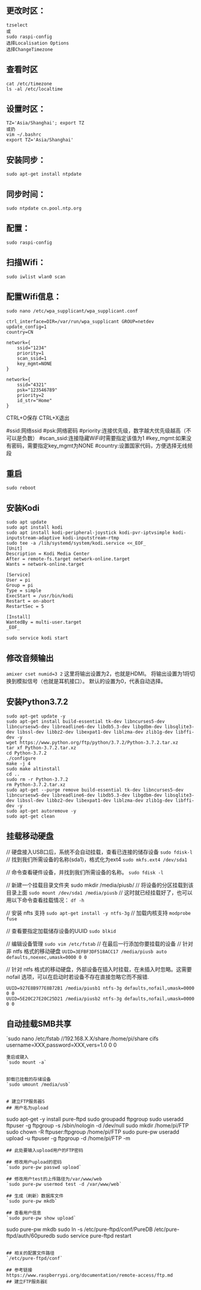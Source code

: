 ## 更改时区：
```
tzselect
或
sudo raspi-config
选择Localisation Options
选择ChangeTimezone
```

## 查看时区
```
cat /etc/timezone
ls -al /etc/localtime
```

## 设置时区：
```
TZ='Asia/Shanghai'; export TZ
或扔
vim ~/.bashrc
export TZ='Asia/Shanghai'
```

## 安装同步：
`sudo apt-get install ntpdate`

## 同步时间：
`sudo ntpdate cn.pool.ntp.org`

## 配置：
`sudo raspi-config`

## 扫描Wifi：
`sudo iwlist wlan0 scan`

## 配置Wifi信息：
```
sudo nano /etc/wpa_supplicant/wpa_supplicant.conf

ctrl_interface=DIR=/var/run/wpa_supplicant GROUP=netdev
update_config=1
country=CN

network={
    ssid="1234"
    priority=1
    scan_ssid=1
    key_mgmt=NONE
}

network={
    ssid="4321"
    psk="123546789"
    priority=2
    id_str="Home"
}
```
CTRL+O保存
CTRL+X退出

#ssid:网络ssid
#psk:网络密码
#priority:连接优先级，数字越大优先级越高（不可以是负数）
#scan_ssid:连接隐藏WiFi时需要指定该值为1
#key_mgmt:如果没有密码，需要指定key_mgmt为NONE
#country:设置国家代码，方便选择无线频段

## 重启
`sudo reboot`

## 安装Kodi
```
sudo apt update
sudo apt install kodi
sudo apt install kodi-peripheral-joystick kodi-pvr-iptvsimple kodi-inputstream-adaptive kodi-inputstream-rtmp
sudo tee -a /lib/systemd/system/kodi.service <<_EOF_
[Unit]
Description = Kodi Media Center
After = remote-fs.target network-online.target
Wants = network-online.target

[Service]
User = pi
Group = pi
Type = simple
ExecStart = /usr/bin/kodi
Restart = on-abort
RestartSec = 5

[Install]
WantedBy = multi-user.target
_EOF_

sudo service kodi start
```


## 修改音频输出
`amixer cset numid=3 2`
这里将输出设置为2，也就是HDMI。
将输出设置为1将切换到模拟信号（也就是耳机接口）。
默认的设置为0，代表自动选择。

## 安装Python3.7.2
```
sudo apt-get update -y
sudo apt-get install build-essential tk-dev libncurses5-dev libncursesw5-dev libreadline6-dev libdb5.3-dev libgdbm-dev libsqlite3-dev libssl-dev libbz2-dev libexpat1-dev liblzma-dev zlib1g-dev libffi-dev -y
wget https://www.python.org/ftp/python/3.7.2/Python-3.7.2.tar.xz
tar xf Python-3.7.2.tar.xz
cd Python-3.7.2
./configure
make -j 4
sudo make altinstall
cd ..
sudo rm -r Python-3.7.2
rm Python-3.7.2.tar.xz
sudo apt-get --purge remove build-essential tk-dev libncurses5-dev libncursesw5-dev libreadline6-dev libdb5.3-dev libgdbm-dev libsqlite3-dev libssl-dev libbz2-dev libexpat1-dev liblzma-dev zlib1g-dev libffi-dev -y
sudo apt-get autoremove -y
sudo apt-get clean
```

## 挂载移动硬盘
// 硬盘接入USB口后，系统不会自动挂载，查看已连接的储存设备
`sudo fdisk-l`
// 找到我们所需设备的名称(sda1)，格式化为ext4
`sudo mkfs.ext4 /dev/sda1`

// 命令查看硬件设备，并找到我们所需设备的名称。
`sudo fdisk -l`

// 新建一个挂载目录文件夹
sudo mkdir /media/piusb/
// 将设备的分区挂载到该目录上面
`sudo mount /dev/sda1 /media/piusb`
// 这时就已经挂载好了，也可以用以下命令查看挂载情况：
`df -h`


// 安装 nfts 支持
`sudo apt-get install -y ntfs-3g`
// 加载内核支持
`modprobe fuse`

// 查看要指定加载储存设备的UUID
`sudo blkid`

// 编辑设备管理
`sudo vim /etc/fstab`
// 在最后一行添加你要挂载的设备
// 针对非 ntfs 格式的移动硬盘
`UUID=3EFBF3DF518ACC17 /media/piusb auto defaults,noexec,umask=0000 0 0`

// 针对 ntfs 格式的移动硬盘，外部设备在插入时挂载，在未插入时忽略。这需要 nofail 选项，可以在启动时若设备不存在直接忽略它而不报错.
```
UUID=927E8B977E8B72B1 /media/piusb1 ntfs-3g defaults,nofail,umask=0000 0 0
UUID=5E20C27E20C25D21 /media/piusb2 ntfs-3g defaults,nofail,umask=0000 0 0
```




## 自动挂载SMB共享
`sudo nano /etc/fstab
//192.168.X.X/share /home/pi/share cifs username=XXX,password=XXX,vers=1.0 0 0
```
重启或键入
`sudo mount -a`


卸载已挂载的存储设备
`sudo umount /media/usb`


# 建立FTP服务器S
## 用户名为upload
```
sudo apt-get -y install pure-ftpd
sudo groupadd ftpgroup
sudo useradd ftpuser -g ftpgroup -s /sbin/nologin -d /dev/null
sudo mkdir /home/pi/FTP
sudo chown -R ftpuser:ftpgroup /home/pi/FTP
sudo pure-pw useradd upload -u ftpuser -g ftpgroup -d /home/pi/FTP -m
```
## 此处要输入upload用户的FTP密码

## 修改用户upload的密码
`sudo pure-pw passwd upload`

## 修改用户test的上传路径为/var/www/web
`sudo pure-pw usermod test -d /var/www/web`

## 生成（刷新）数据库文件
`sudo pure-pw mkdb`

## 查看用户信息
`sudo pure-pw show upload`

```
sudo pure-pw mkdb
sudo ln -s /etc/pure-ftpd/conf/PureDB /etc/pure-ftpd/auth/60puredb
sudo service pure-ftpd restart
```

## 相关的配置文件路径
`/etc/pure-ftpd/conf`

## 参考链接
https://www.raspberrypi.org/documentation/remote-access/ftp.md
## 建立FTP服务器E
